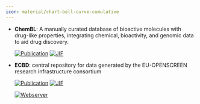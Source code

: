 ```yaml
---
icon: material/chart-bell-curve-cumulative
---
```





- **ChemBL**: A manually curated database of bioactive molecules with drug-like properties, integrating chemical, bioactivity, and genomic data to aid drug discovery.  

    [![Publication](https://img.shields.io/badge/Publication-Citations:3160-blue?style=for-the-badge&logo=bookstack)](https://doi.org/10.1093/nar/gkr777) 
    [![JIF](https://img.shields.io/badge/Impact_Factor-16.60-purple?style=for-the-badge&logo=academia)](https://doi.org/10.1093/nar/gkr777)



- **ECBD**: central repository for data generated by the EU-OPENSCREEN research infrastructure consortium  

    [![Publication](https://img.shields.io/badge/Publication-Citations:0-blue?style=for-the-badge&logo=bookstack)](https://doi.org/10.1093/nar/gkae904) 
    [![JIF](https://img.shields.io/badge/Impact_Factor-16.60-purple?style=for-the-badge&logo=academia)](https://doi.org/10.1093/nar/gkae904)

    [![Webserver](https://img.shields.io/badge/Webserver-online-brightgreen?style=for-the-badge&logo=cachet&logoColor=65FF8F)](https://ecbd.eu/) 

